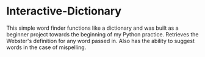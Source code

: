 # Interactive-Dictionary  
This simple word finder functions like a dictionary and was built as a beginner project towards the beginning of my Python practice.
Retrieves the Webster's definition for any word passed in. Also has the ability to suggest words in the case of mispelling.
